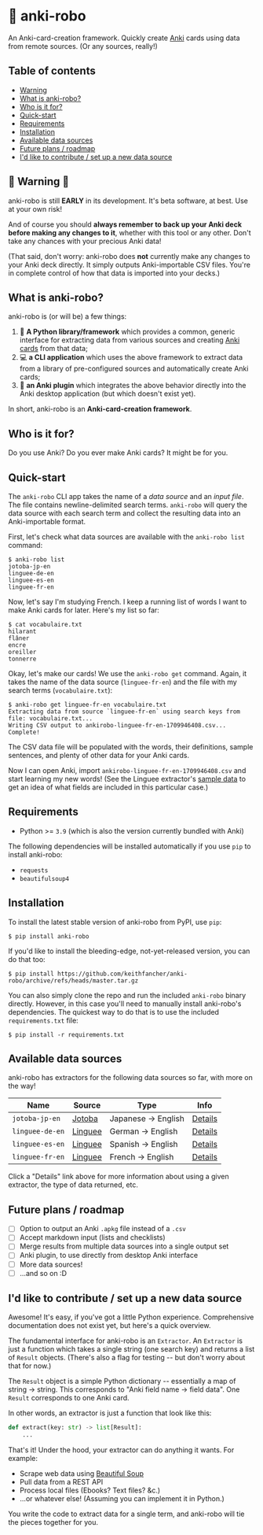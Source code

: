 # 🤖 anki-robo

An Anki-card-creation framework. Quickly create [Anki](https://apps.ankiweb.net/)
cards using data from remote sources. (Or any sources, really!)

## Table of contents

- [Warning](#-warning-)
- [What is anki-robo?](#what-is-anki-robo)
- [Who is it for?](#who-is-it-for)
- [Quick-start](#quick-start)
- [Requirements](#requirements)
- [Installation](#installation)
- [Available data sources](#available-data-sources)
- [Future plans / roadmap](#future-plans--roadmap)
- [I'd like to contribute / set up a new data source](#id-like-to-contribute--set-up-a-new-data-source)

## 🚨 Warning 🚨

anki-robo is still **EARLY** in its development. It's beta software, at best.
Use at your own risk!

And of course you should **always remember to back up your Anki deck before
making any changes to it**, whether with this tool or any other. Don't take
any chances with your precious Anki data!

(That said, don't worry: anki-robo does **not** currently make any changes to
your Anki deck directly. It simply outputs Anki-importable CSV files. You're
in complete control of how that data is imported into your decks.)

## What is anki-robo?

anki-robo is (or will be) a few things:

1. 🧩 **A Python library/framework** which provides a common, generic
   interface for extracting data from various sources and creating [Anki
   cards](https://apps.ankiweb.net/) from that data;
2. 💻 **a CLI application** which uses the above framework to extract data
   from a library of pre-configured sources and automatically create Anki
   cards;
3. 🔌 **an Anki plugin** which integrates the above behavior directly into the
   Anki desktop application (but which doesn't exist yet).

In short, anki-robo is an **Anki-card-creation framework**.

## Who is it for?

Do you use Anki? Do you ever make Anki cards? It might be for you.

## Quick-start

The `anki-robo` CLI app takes the name of a *data source* and an *input file*.
The file contains newline-delimited search terms. `anki-robo` will query the
data source with each search term and collect the resulting data into an
Anki-importable format.

First, let's check what data sources are available with the `anki-robo list`
command:

```
$ anki-robo list
jotoba-jp-en
linguee-de-en
linguee-es-en
linguee-fr-en
```

Now, let's say I'm studying French. I keep a running list of words I want to
make Anki cards for later. Here's my list so far:

```
$ cat vocabulaire.txt
hilarant
flâner
encre
oreiller
tonnerre
```

Okay, let's make our cards! We use the `anki-robo get` command. Again, it
takes the name of the data source (`linguee-fr-en`) and the file with my
search terms (`vocabulaire.txt`):

```
$ anki-robo get linguee-fr-en vocabulaire.txt
Extracting data from source `linguee-fr-en` using search keys from file: vocabulaire.txt...
Writing CSV output to ankirobo-linguee-fr-en-1709946408.csv... Complete!
```

The CSV data file will be populated with the words, their definitions, sample
sentences, and plenty of other data for your Anki cards.

Now I can open Anki, import `ankirobo-linguee-fr-en-1709946408.csv` and start
learning my new words! (See the Linguee extractor's [sample
data](extractor-details.md#sample-data-1) to get an idea of what fields are
included in this particular case.)

## Requirements

- Python >= `3.9` (which is also the version currently bundled with Anki)

The following dependencies will be installed automatically if you use `pip` to
install anki-robo:

- `requests`
- `beautifulsoup4`

## Installation

To install the latest stable version of anki-robo from PyPI, use `pip`:

```
$ pip install anki-robo
```

If you'd like to install the bleeding-edge, not-yet-released version, you can
do that too:

```
$ pip install https://github.com/keithfancher/anki-robo/archive/refs/heads/master.tar.gz
```

You can also simply clone the repo and run the included `anki-robo` binary
directly. However, in this case you'll need to manually install anki-robo's
dependencies. The quickest way to do that is to use the included
`requirements.txt` file:

```
$ pip install -r requirements.txt
```

## Available data sources

anki-robo has extractors for the following data sources so far, with more on
the way!

| Name | Source | Type | Info |
|------|--------|------|------|
| `jotoba-jp-en` | [Jotoba](https://jotoba.de/) | Japanese -> English | [Details](extractor-details.md#jotoba)
| `linguee-de-en` | [Linguee](https://www.linguee.com/german-english/) | German -> English | [Details](extractor-details.md#linguee)
| `linguee-es-en` | [Linguee](https://www.linguee.com/spanish-english/) | Spanish -> English | [Details](extractor-details.md#linguee)
| `linguee-fr-en` | [Linguee](https://www.linguee.com/french-english/) | French -> English | [Details](extractor-details.md#linguee)

Click a "Details" link above for more information about using a given
extractor, the type of data returned, etc.

## Future plans / roadmap

- [ ] Option to output an Anki `.apkg` file instead of a `.csv`
- [ ] Accept markdown input (lists and checklists)
- [ ] Merge results from multiple data sources into a single output set
- [ ] Anki plugin, to use directly from desktop Anki interface
- [ ] More data sources!
- [ ] ...and so on :D

## I'd like to contribute / set up a new data source

Awesome! It's easy, if you've got a little Python experience. Comprehensive
documentation does not exist yet, but here's a quick overview.

The fundamental interface for anki-robo is an `Extractor`. An `Extractor` is
just a function which takes a single string (one search key) and returns a
list of `Result` objects. (There's also a flag for testing -- but don't worry
about that for now.)

The `Result` object is a simple Python dictionary -- essentially a map of
string -> string. This corresponds to "Anki field name -> field data". One
`Result` corresponds to one Anki card.

In other words, an extractor is just a function that look like this:

```python
def extract(key: str) -> list[Result]:
    ...
```

That's it! Under the hood, your extractor can do anything it wants. For
example:

- Scrape web data using [Beautiful
  Soup](https://beautiful-soup-4.readthedocs.io/en/latest/)
- Pull data from a REST API
- Process local files (Ebooks? Text files? &c.)
- ...or whatever else! (Assuming you can implement it in Python.)

You write the code to extract data for a single term, and anki-robo will tie
the pieces together for you.
